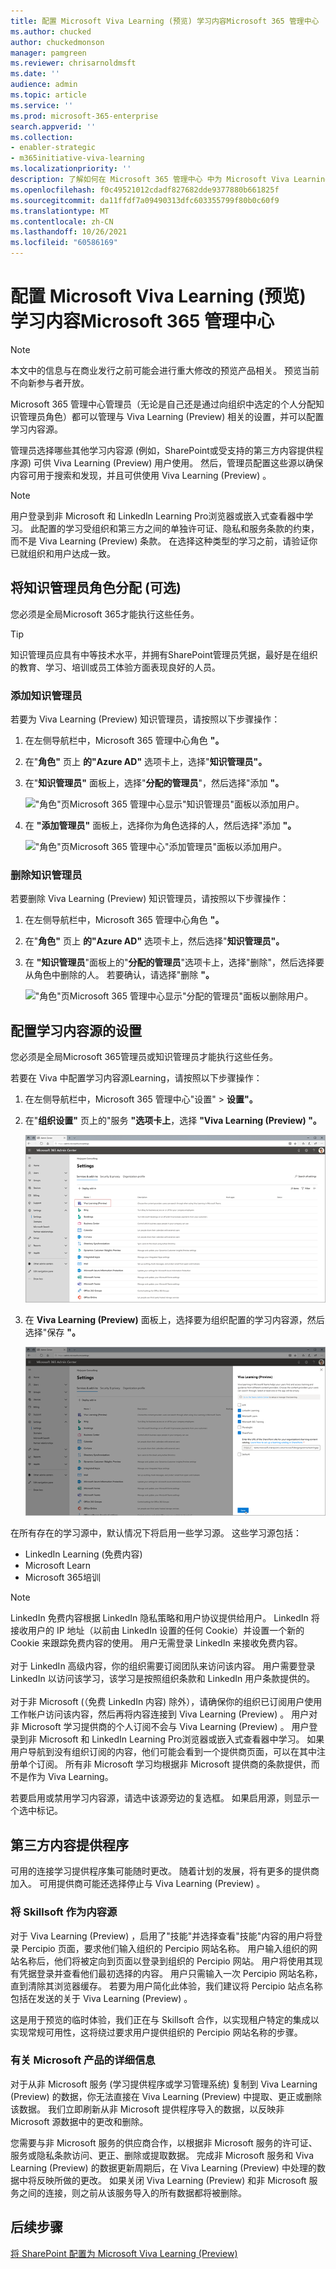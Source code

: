 ```yaml
---
title: 配置 Microsoft Viva Learning (预览) 学习内容Microsoft 365 管理中心
ms.author: chucked
author: chuckedmonson
manager: pamgreen
ms.reviewer: chrisarnoldmsft
ms.date: ''
audience: admin
ms.topic: article
ms.service: ''
ms.prod: microsoft-365-enterprise
search.appverid: ''
ms.collection:
- enabler-strategic
- m365initiative-viva-learning
ms.localizationpriority: ''
description: 了解如何在 Microsoft 365 管理中心 中为 Microsoft Viva Learning (Preview) 配置学习内容Microsoft 365 管理中心。
ms.openlocfilehash: f0c49521012cdadf827682dde9377880b661825f
ms.sourcegitcommit: da11ffdf7a09490313dfc603355799f80b0c60f9
ms.translationtype: MT
ms.contentlocale: zh-CN
ms.lasthandoff: 10/26/2021
ms.locfileid: "60586169"
---
```

# <a name="configure-learning-content-sources-for-microsoft-viva-learning-preview-in-the-microsoft-365-admin-center"></a>配置 Microsoft Viva Learning (预览) 学习内容Microsoft 365 管理中心

> [!NOTE]
> 本文中的信息与在商业发行之前可能会进行重大修改的预览产品相关。 预览当前不向新参与者开放。

Microsoft 365 管理中心管理员（无论是自己还是通过向组织中选定的个人分配知识管理员角色）都可以管理与 Viva Learning (Preview) 相关的设置，并可以配置学习内容源。

管理员选择哪些其他学习内容源 (例如，SharePoint或受支持的第三方内容提供程序源) 可供 Viva Learning (Preview) 用户使用。 然后，管理员配置这些源以确保内容可用于搜索和发现，并且可供使用 Viva Learning (Preview) 。

> [!NOTE]
> 用户登录到非 Microsoft 和 LinkedIn Learning Pro浏览器或嵌入式查看器中学习。 此配置的学习受组织和第三方之间的单独许可证、隐私和服务条款的约束，而不是 Viva Learning (Preview) 条款。 在选择这种类型的学习之前，请验证你已就组织和用户达成一致。

## <a name="assign-the-knowledge-admin-role-optional"></a>将知识管理员角色分配 (可选) 

您必须是全局Microsoft 365才能执行这些任务。

> [!TIP]
> 知识管理员应具有中等技术水平，并拥有SharePoint管理员凭据，最好是在组织的教育、学习、培训或员工体验方面表现良好的人员。

### <a name="add-a-knowledge-admin"></a>添加知识管理员

若要为 Viva Learning (Preview) 知识管理员，请按照以下步骤操作：

1. 在左侧导航栏中，Microsoft 365 管理中心角色 **"。**

2. 在"**角色"** 页上 **的"Azure AD"** 选项卡上，选择"**知识管理员"。**
 
3. 在"**知识管理员"** 面板上，选择"**分配的管理员**"，然后选择"添加 **"。**

     !["角色"页Microsoft 365 管理中心显示"知识管理员"面板以添加用户。](../media/learning/learning-add-knowledge-admin-1.png)

3. 在 **"添加管理员"** 面板上，选择你为角色选择的人，然后选择"添加 **"。**

     !["角色"页Microsoft 365 管理中心"添加管理员"面板以添加用户。](../media/learning/learning-add-knowledge-admin-2.png)

### <a name="remove-a-knowledge-admin"></a>删除知识管理员

若要删除 Viva Learning (Preview) 知识管理员，请按照以下步骤操作：

1. 在左侧导航栏中，Microsoft 365 管理中心角色 **"。**

2. 在"**角色"** 页上 **的"Azure AD"** 选项卡上，然后选择"**知识管理员"。**
 
3. 在 **"知识管理员**"面板上的"**分配的管理员**"选项卡上，选择"删除"，然后选择要从角色中删除的人。 若要确认，请选择"删除 **"。**

     !["角色"页Microsoft 365 管理中心显示"分配的管理员"面板以删除用户。](../media/learning/learning-remove-knowledge-admin-1.png)

## <a name="configure-settings-for-the-learning-content-sources"></a>配置学习内容源的设置

您必须是全局Microsoft 365管理员或知识管理员才能执行这些任务。

若要在 Viva 中配置学习内容源Learning，请按照以下步骤操作：

1. 在左侧导航栏中，Microsoft 365 管理中心"设置"  >  **设置"。**

2. 在"**组织设置"** 页上的"服务 **"选项卡上**，选择 **"Viva Learning (Preview) "。**

     ![设置显示列出的Microsoft 365 管理中心应用Learning页面。](../media/learning/learning-sharepoint-configure1.png)

3. 在 **Viva Learning (Preview)** 面板上，选择要为组织配置的学习内容源，然后选择"保存 **"。**

     ![Learning显示内容源选项Microsoft 365 管理中心面板。](../media/learning/learning-sharepoint-configure2.png)

在所有存在的学习源中，默认情况下将启用一些学习源。 这些学习源包括：

- LinkedIn Learning (免费内容) 
- Microsoft Learn
- Microsoft 365培训

> [!NOTE]
> LinkedIn 免费内容根据 LinkedIn 隐私策略和用户协议提供给用户。 LinkedIn 将接收用户的 IP 地址（以前由 LinkedIn 设置的任何 Cookie）并设置一个新的 Cookie 来跟踪免费内容的使用。 用户无需登录 LinkedIn 来接收免费内容。<br><br>
对于 LinkedIn 高级内容，你的组织需要订阅团队来访问该内容。 用户需要登录 LinkedIn 以访问该学习，该学习是按照组织条款和 LinkedIn 用户条款提供的。<br><br> 对于非 Microsoft (（免费 LinkedIn 内容) 除外），请确保你的组织已订阅用户使用工作帐户访问该内容，然后再将内容连接到 Viva Learning (Preview) 。 用户对非 Microsoft 学习提供商的个人订阅不会与 Viva Learning (Preview) 。 用户登录到非 Microsoft 和 LinkedIn Learning Pro浏览器或嵌入式查看器中学习。 如果用户导航到没有组织订阅的内容，他们可能会看到一个提供商页面，可以在其中注册单个订阅。 所有非 Microsoft 学习均根据非 Microsoft 提供商的条款提供，而不是作为 Viva Learning。

若要启用或禁用学习内容源，请选中该源旁边的复选框。 如果启用源，则显示一个选中标记。

## <a name="third-party-content-providers"></a>第三方内容提供程序

可用的连接学习提供程序集可能随时更改。 随着计划的发展，将有更多的提供商加入。 可用提供商可能还选择停止与 Viva Learning (Preview) 。

### <a name="skillsoft-as-a-content-source"></a>将 Skillsoft 作为内容源  

对于 Viva Learning (Preview) ，启用了"技能"并选择查看"技能"内容的用户将登录 Percipio 页面，要求他们输入组织的 Percipio 网站名称。 用户输入组织的网站名称后，他们将被定向到页面以登录到组织的 Percipio 网站。 用户将使用其现有凭据登录并查看他们最初选择的内容。 用户只需输入一次 Percipio 网站名称，直到清除其浏览器缓存。 若要为用户简化此体验，我们建议将 Percipio 站点名称包括在发送的关于 Viva Learning (Preview) 。

这是用于预览的临时体验，我们正在与 Skillsoft 合作，以实现租户特定的集成以实现常规可用性，这将绕过要求用户提供组织的 Percipio 网站名称的步骤。

### <a name="details-on-microsoft-substrate"></a>有关 Microsoft 产品的详细信息  

对于从非 Microsoft 服务 (学习提供程序或学习管理系统) 复制到 Viva Learning (Preview) 的数据，你无法直接在 Viva Learning (Preview) 中提取、更正或删除该数据。 我们立即刷新从非 Microsoft 提供程序导入的数据，以反映非 Microsoft 源数据中的更改和删除。

您需要与非 Microsoft 服务的供应商合作，以根据非 Microsoft 服务的许可证、服务或隐私条款访问、更正、删除或提取数据。 完成非 Microsoft 服务和 Viva Learning (Preview) 的数据更新周期后，在 Viva Learning (Preview) 中处理的数据中将反映所做的更改。 如果关闭 Viva Learning (Preview) 和非 Microsoft 服务之间的连接，则之前从该服务导入的所有数据都将被删除。

## <a name="next-step"></a>后续步骤

[将 SharePoint 配置为 Microsoft Viva Learning (Preview) ](configure-sharepoint-content-source.md)